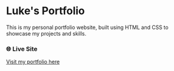# Luke's Portfolio

This is my personal portfolio website, built using HTML and CSS to showcase my projects and skills.

### 🌐 Live Site

[Visit my portfolio here](https://luke-portfolio-page.netlify.app/)
